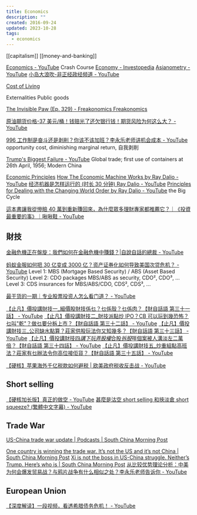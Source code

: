 ```yaml
---
title: Economics
description: ""
created: 2016-09-24
updated: 2023-10-28
tags:
  - economics
---
```


[[capitalism]]
[[money-and-banking]]

[Economics - YouTube](https://www.youtube.com/playlist?list=PL8dPuuaLjXtPNZwz5_o_5uirJ8gQXnhEO) Crash Course
[Economy - Investopedia](https://www.investopedia.com/economy-4689801)
[Asianometry - YouTube](https://www.youtube.com/channel/UC1LpsuAUaKoMzzJSEt5WImw)
[小岛大浪吹-非正经政经频道 - YouTube](https://www.youtube.com/@xiaodaodalang)

[Cost of Living](https://www.expatistan.com/cost-of-living)

Externalities
Public goods

[The Invisible Paw (Ep. 329) - Freakonomics Freakonomics](http://freakonomics.com/podcast/animal-economics/)

[原油期货价格-37 美元/桶！钱赔光了还欠银行钱！期货风险为何这么大？ - YouTube](https://www.youtube.com/watch?v=ii1fTxhD_D0)

[996 工作制是奋斗还是剥削？你该不该加班？李永乐老师讲机会成本 - YouTube](https://www.youtube.com/watch?v=U4kpHYIuV6c) opportunity cost, diminishing marginal return, 自我剥削

[Trump's Biggest Failure - YouTube](https://www.youtube.com/watch?v=hhMAt3BluAU) Global trade; first use of containers at 26th April, 1956; Modern China

[Economic Principles](https://www.economicprinciples.org/)
[How The Economic Machine Works by Ray Dalio - YouTube](https://www.youtube.com/watch?v=PHe0bXAIuk0)
[经济机器是怎样运行的 (时长 30 分钟) Ray Dalio - YouTube](https://www.youtube.com/watch?v=rFV7wdEX-Mo)
[Principles for Dealing with the Changing World Order by Ray Dalio - YouTube](https://www.youtube.com/watch?v=xguam0TKMw8) the Big Cycle

[這本書讓我從慘賠 40 萬到重新賺回來，為什麼眾多理財專家都推薦它？｜《投資最重要的事》｜啾啾鞋 - YouTube](https://www.youtube.com/watch?v=9oV47AeaYmw)

## 財技

[金融危機正在盤旋：我們如何在金融危機中賺錢？|自說自話的總裁 - YouTube](https://www.youtube.com/watch?v=vuqLqQtfrjg)

[蚂蚁金服如何把 30 亿变成 3000 亿？资产证券化如何导致美国次贷危机？ - YouTube](https://www.youtube.com/watch?v=JhSKLEkrV0c)
Level 1: MBS (Mortgage Based Security) / ABS (Asset Based Security)
Level 2: CDO packages MBS/ABS as security, CDO², CDO³, ...
Level 3: CDS insurances for MBS/ABS/CDO, CDS², CDS³, ...

[最干货的一期｜专业股票投资人怎么看门道？ - YouTube](https://www.youtube.com/watch?v=xnIYIpXKvNM)

[【止凡】價投講財技一\_細價股財技係乜？乜係殼？乜係肉？【財自話語 第三十一話】 - YouTube](https://www.youtube.com/watch?v=kdqXy_OjL30)
[【止凡】價投講財技二\_財技派點炒 IPO？CB 可以玩到幾恐怖？乜叫"乾"？做乜要分柝上市？【財自話語 第三十二話】 - YouTube](https://www.youtube.com/watch?v=_c6tQd9YSe4)
[【止凡】價投講財技三\_公司缺水點算？莊家供股玩法你又知幾多？【財自話語 第三十三話】 - YouTube](https://www.youtube.com/watch?v=AtZ4_t2zhag)
[【止凡】價投講財技四*講下玩弄股權*合股*拆股*咩個案被人溝淡左二萬倍？【財自話語 第三十四話】 - YouTube](https://www.youtube.com/watch?v=xrz22HL9nzE)
[【止凡】價投講財技五\_炒重組點高班法？莊家有乜辦法令你高位接佢貨？【財自話語 第三十五話】 - YouTube](https://www.youtube.com/watch?v=CKx6vmSLy5M&t=2s)

[【硬核】苹果海外千亿税款如何避税 | 欧美政府税收反击战 - YouTube](https://www.youtube.com/watch?v=dQ2bjo07aNs)

## Short selling

[【硬核加长版】真正的做空 - YouTube](https://www.youtube.com/watch?v=--KnsLGfXWM)
[甚麼是沽空 short selling 和挾淡倉 short squeeze? (繁體中文字幕) - YouTube](https://www.youtube.com/watch?v=UEO4tm_n54k)

## Trade War

[US-China trade war update | Podcasts | South China Morning Post](https://www.scmp.com/podcasts/us-china-trade-war-update)

[One country is winning the trade war. It’s not the US and it’s not China | South China Morning Post](https://www.scmp.com/week-asia/opinion/article/3017498/one-country-winning-trade-war-its-not-us-and-its-not-china)
[Xi is not the boss in US-China struggle. Neither’s Trump. Here’s who is | South China Morning Post](https://www.scmp.com/week-asia/opinion/article/3016557/xi-not-boss-us-china-struggle-neithers-trump-heres-who)
[从比较优势理论分析：中美为何会爆发贸易战？与鸦片战争有什么相似之处？李永乐老师告诉你 - YouTube](https://www.youtube.com/watch?v=nwLqo83iqks)

## European Union

[【深度解读】一段视频，看透希腊债务危机！ - YouTube](https://www.youtube.com/watch?v=BcgyPJWclEw)
